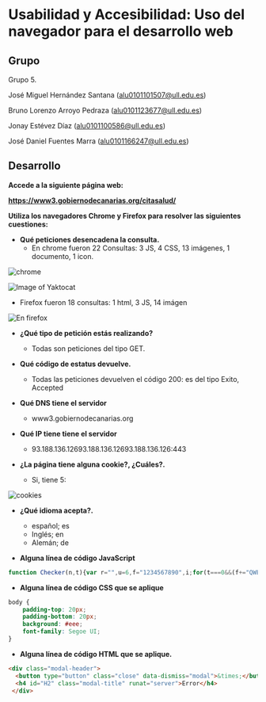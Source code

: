 # Usabilidad y Accesibilidad: Uso del navegador para el desarrollo web

## Grupo

Grupo 5.

José Miguel Hernández Santana
(alu0101101507@ull.edu.es)

Bruno Lorenzo Arroyo Pedraza
(alu0101123677@ull.edu.es)

Jonay Estévez Díaz
(alu0101100586@ull.edu.es)

José Daniel Fuentes Marra
(alu0101166247@ull.edu.es)

## Desarrollo

**Accede a la siguiente página web:** 

**https://www3.gobiernodecanarias.org/citasalud/**

**Utiliza los navegadores Chrome y Firefox para resolver las siguientes cuestiones:**

* **Qué peticiones desencadena la consulta.**
  * En chrome fueron 22 Consultas: 3 JS, 4 CSS, 13 imágenes, 1 documento, 1 icon.

![chrome](/img/chrome.jpg)

![Image of Yaktocat](https://octodex.github.com/images/yaktocat.png)
 
  * Firefox fueron 18 consultas: 1 html, 3 JS, 14 imágen


![En firefox](/img/firefox.jpg)
 
* **¿Qué tipo de petición estás realizando?**
  * Todas son peticiones del tipo GET.

* **Qué código de estatus devuelve.**
  * Todas las peticiones devuelven el código 200: es del tipo Exito, Accepted

* **Qué DNS tiene el servidor**
  * www3.gobiernodecanarias.org

* **Qué IP tiene tiene el servidor**
  * 93.188.136.12693.188.136.12693.188.136.126:443

* **¿La página tiene alguna cookie?, ¿Cuáles?.**
  * Si, tiene 5:

![cookies](/img/cookies.jpg)

* **¿Qué idioma acepta?.**
  * español; es
  * Inglés; en
  * Alemán; de

* **Alguna línea de código JavaScript**
```javascript
function Checker(n,t){var r="",u=6,f="1234567890",i;for(t===0&&(f+="QWERTYUIOPASDFGHJKLZXCVBNM",u=16),i=0;i<n.length;i++)f.indexOf(n.charAt(i).toUpperCase())!==-1&&r.length<u&&(r+=n.charAt(i));return r}var rutaInicio=window.location.href,lang="@SessionContainer.culture",errorText;lang===""&&(lang="es-ES");errorText="Debe introducir un CIP válido";lang==="en-GB"?errorText="You must enter a valid CIP":lang==="de-DE"&&(errorText="Sie müssen einen gültigen CIP geben");$(document).load(function(){});$(document).ready(function(){$("#formData").submit(function(n){$("#cip").val().length!==16&&($("#modalError .modal-body p").html(errorText),n.preventDefault())});$("#btn-help").on("click",function(){$("#modalAyuda").modal("show")})})
```


* **Alguna línea de código CSS que se aplique**
```css
body {
    padding-top: 20px;
    padding-bottom: 20px;
    background: #eee;
    font-family: Segoe UI;
}
```

* **Alguna línea de código HTML que se aplique.**
```html
<div class="modal-header">
  <button type="button" class="close" data-dismiss="modal">&times;</button>
  <h4 id="H2" class="modal-title" runat="server">Error</h4>
 </div>
```

